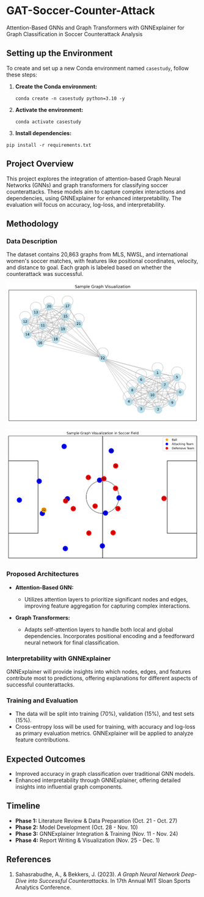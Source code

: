# GAT-Soccer-Counter-Attack
Attention-Based GNNs and Graph Transformers with GNNExplainer for Graph Classification in Soccer Counterattack Analysis

## Setting up the Environment

To create and set up a new Conda environment named `casestudy`, follow these steps:

1. **Create the Conda environment:**

   ```
   conda create -n casestudy python=3.10 -y
   ```
   
2. **Activate the environment:**

   ```
   conda activate casestudy
   ```

3. **Install dependencies:**
  
  ```
  pip install -r requirements.txt
  ```

## Project Overview

This project explores the integration of attention-based Graph Neural Networks (GNNs) and graph transformers for classifying soccer counterattacks. These models aim to capture complex interactions and dependencies, using GNNExplainer for enhanced interpretability. The evaluation will focus on accuracy, log-loss, and interpretability.

## Methodology

### Data Description

The dataset contains 20,863 graphs from MLS, NWSL, and international women's soccer matches, with features like positional coordinates, velocity, and distance to goal. Each graph is labeled based on whether the counterattack was successful.

![Sample Graph Visualization](<sample_graph.png>)

![Sample Graph Visualization in Soccer Field](<soccer_graph.png>)


### Proposed Architectures

- **Attention-Based GNN:** 
   - Utilizes attention layers to prioritize significant nodes and edges, improving feature aggregation for capturing complex interactions.

- **Graph Transformers:** 
   - Adapts self-attention layers to handle both local and global dependencies. Incorporates positional encoding and a feedforward neural network for final classification.

### Interpretability with GNNExplainer

GNNExplainer will provide insights into which nodes, edges, and features contribute most to predictions, offering explanations for different aspects of successful counterattacks.

### Training and Evaluation

- The data will be split into training (70%), validation (15%), and test sets (15%).
- Cross-entropy loss will be used for training, with accuracy and log-loss as primary evaluation metrics. GNNExplainer will be applied to analyze feature contributions.

## Expected Outcomes

- Improved accuracy in graph classification over traditional GNN models.
- Enhanced interpretability through GNNExplainer, offering detailed insights into influential graph components.

## Timeline

- **Phase 1:** Literature Review & Data Preparation (Oct. 21 - Oct. 27)
- **Phase 2:** Model Development (Oct. 28 - Nov. 10)
- **Phase 3:** GNNExplainer Integration & Training (Nov. 11 - Nov. 24)
- **Phase 4:** Report Writing & Visualization (Nov. 25 - Dec. 1)

## References

1. Sahasrabudhe, A., & Bekkers, J. (2023). _A Graph Neural Network Deep-Dive into Successful Counterattacks_. In 17th Annual MIT Sloan Sports Analytics Conference.

   
